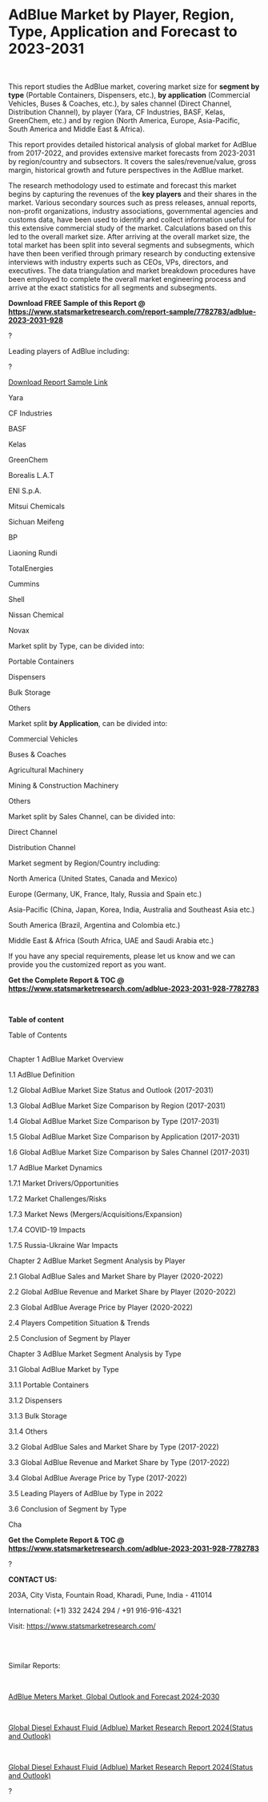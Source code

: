 <h1>AdBlue Market by Player, Region, Type, Application and Forecast to 2023-2031</h1><br/><p>This report studies the AdBlue market, covering market size for <strong>segment by type</strong> (Portable Containers, Dispensers, etc.), <strong>by application</strong> (Commercial Vehicles, Buses & Coaches, etc.), by sales channel (Direct Channel, Distribution Channel), by player (Yara, CF Industries, BASF, Kelas, GreenChem, etc.) and by region (North America, Europe, Asia-Pacific, South America and Middle East & Africa).</p>
 
 
 
 <p>This report provides detailed historical analysis of global market for AdBlue from 2017-2022, and provides extensive market forecasts from 2023-2031 by region/country and subsectors. It covers the sales/revenue/value, gross margin, historical growth and future perspectives in the AdBlue market.</p>
 
 
 
 <p>The research methodology used to estimate and forecast this market begins by capturing the revenues of the <strong>key players</strong> and their shares in the market. Various secondary sources such as press releases, annual reports, non-profit organizations, industry associations, governmental agencies and customs data, have been used to identify and collect information useful for this extensive commercial study of the market. Calculations based on this led to the overall market size. After arriving at the overall market size, the total market has been split into several segments and subsegments, which have then been verified through primary research by conducting extensive interviews with industry experts such as CEOs, VPs, directors, and executives. The data triangulation and market breakdown procedures have been employed to complete the overall market engineering process and arrive at the exact statistics for all segments and subsegments.</p>
 
 
 
 <div><b>Download FREE Sample of this Report @ <a href="https://www.statsmarketresearch.com/download-free-sample/7782783/adblue-2023-2031-928">https://www.statsmarketresearch.com/report-sample/7782783/adblue-2023-2031-928</a></b></div>
 
 
 
 <p>? </p>
 
 
 
 <p>Leading players of AdBlue including:</p>
 
 
 
 <p>? </p>
 
 
 
 <p><a href="https://www.statsmarketresearch.com/download-free-sample/7782783/adblue-2023-2031-928">Download Report Sample Link</a></p>
 
 
 
 <p>Yara</p>
 
 
 
 <p>CF Industries</p>
 
 
 
 <p>BASF</p>
 
 
 
 <p>Kelas</p>
 
 
 
 <p>GreenChem</p>
 
 
 
 <p>Borealis L.A.T</p>
 
 
 
 <p>ENI S.p.A.</p>
 
 
 
 <p>Mitsui Chemicals</p>
 
 
 
 <p>Sichuan Meifeng</p>
 
 
 
 <p>BP</p>
 
 
 
 <p>Liaoning Rundi</p>
 
 
 
 <p>TotalEnergies</p>
 
 
 
 <p>Cummins</p>
 
 
 
 <p>Shell</p>
 
 
 
 <p>Nissan Chemical</p>
 
 
 
 <p>Novax</p>
 
 
 
 <p>Market split by Type, can be divided into:</p>
 
 
 
 <p>Portable Containers</p>
 
 
 
 <p>Dispensers</p>
 
 
 
 <p>Bulk Storage</p>
 
 
 
 <p>Others</p>
 
 
 
 <p>Market split <strong>by Application</strong>, can be divided into:</p>
 
 
 
 <p>Commercial Vehicles</p>
 
 
 
 <p>Buses & Coaches</p>
 
 
 
 <p>Agricultural Machinery</p>
 
 
 
 <p>Mining & Construction Machinery</p>
 
 
 
 <p>Others</p>
 
 
 
 <p>Market split by Sales Channel, can be divided into:</p>
 
 
 
 <p>Direct Channel</p>
 
 
 
 <p>Distribution Channel</p>
 
 
 
 <p>Market segment by Region/Country including:</p>
 
 
 
 <p>North America (United States, Canada and Mexico)</p>
 
 
 
 <p>Europe (Germany, UK, France, Italy, Russia and Spain etc.)</p>
 
 
 
 <p>Asia-Pacific (China, Japan, Korea, India, Australia and Southeast Asia etc.)</p>
 
 
 
 <p>South America (Brazil, Argentina and Colombia etc.)</p>
 
 
 
 <p>Middle East & Africa (South Africa, UAE and Saudi Arabia etc.)</p>
 
 
 
 <p>If you have any special requirements, please let us know and we can provide you the customized report as you want.</p>
 
 
 
 <div><b>Get the Complete Report & TOC @ <a href="https://www.statsmarketresearch.com/adblue-2023-2031-928-7782783">https://www.statsmarketresearch.com/adblue-2023-2031-928-7782783</a></b></div>
 
 
 
 <p><br />
 
 <b>Table of content</b></p>
 
 
 
 <p>Table of Contents<br />
 
 <br />
 
 Chapter 1 AdBlue Market Overview<br />
 
 1.1 AdBlue Definition<br />
 
 1.2 Global AdBlue Market Size Status and Outlook (2017-2031)<br />
 
 1.3 Global AdBlue Market Size Comparison by Region (2017-2031)<br />
 
 1.4 Global AdBlue Market Size Comparison by Type (2017-2031)<br />
 
 1.5 Global AdBlue Market Size Comparison by Application (2017-2031)<br />
 
 1.6 Global AdBlue Market Size Comparison by Sales Channel (2017-2031)<br />
 
 1.7 AdBlue Market Dynamics<br />
 
 1.7.1 Market Drivers/Opportunities<br />
 
 1.7.2 Market Challenges/Risks<br />
 
 1.7.3 Market News (Mergers/Acquisitions/Expansion)<br />
 
 1.7.4 COVID-19 Impacts<br />
 
 1.7.5 Russia-Ukraine War Impacts<br />
 
 Chapter 2 AdBlue Market Segment Analysis by Player<br />
 
 2.1 Global AdBlue Sales and Market Share by Player (2020-2022)<br />
 
 2.2 Global AdBlue Revenue and Market Share by Player (2020-2022)<br />
 
 2.3 Global AdBlue Average Price by Player (2020-2022)<br />
 
 2.4 Players Competition Situation & Trends<br />
 
 2.5 Conclusion of Segment by Player<br />
 
 Chapter 3 AdBlue Market Segment Analysis by Type<br />
 
 3.1 Global AdBlue Market by Type<br />
 
 3.1.1 Portable Containers<br />
 
 3.1.2 Dispensers<br />
 
 3.1.3 Bulk Storage<br />
 
 3.1.4 Others<br />
 
 3.2 Global AdBlue Sales and Market Share by Type (2017-2022)<br />
 
 3.3 Global AdBlue Revenue and Market Share by Type (2017-2022)<br />
 
 3.4 Global AdBlue Average Price by Type (2017-2022)<br />
 
 3.5 Leading Players of AdBlue by Type in 2022<br />
 
 3.6 Conclusion of Segment by Type<br />
 
 Cha</p>
 
 
 
 <div><b>Get the Complete Report & TOC @ <a href="https://www.statsmarketresearch.com/adblue-2023-2031-928-7782783">https://www.statsmarketresearch.com/adblue-2023-2031-928-7782783</a></b></div>
 
 
 
 <p>? </p>
 
 
 
 <p><b>CONTACT US:</b><br />
 
 203A, City Vista, Fountain Road, Kharadi, Pune, India - 411014<br />
 
 International: (+1) 332 2424 294 / +91 916-916-4321<br />
 
 Visit: <a href="https://www.statsmarketresearch.com/">https://www.statsmarketresearch.com/</a><br />
 
 <br />
 
 <br />
 
 Similar Reports:<br />
 
 <br />
 
 <a href="https://www.statsmarketresearch.com/global-adblue-meters-forecast-2024-2030-973-7958661">AdBlue Meters Market, Global Outlook and Forecast 2024-2030</a><br />
 
 <br />
 
 <a href="https://www.statsmarketresearch.com/global-diesel-exhaust-fluid-2024-865-7907262">Global Diesel Exhaust Fluid (Adblue) Market Research Report 2024(Status and Outlook)</a><br />
 
 <br />
 
 <a href="https://www.statsmarketresearch.com/global-diesel-exhaust-fluid-2024-705-7906661">Global Diesel Exhaust Fluid (Adblue) Market Research Report 2024(Status and Outlook)</a><br />
 
 ? </p>